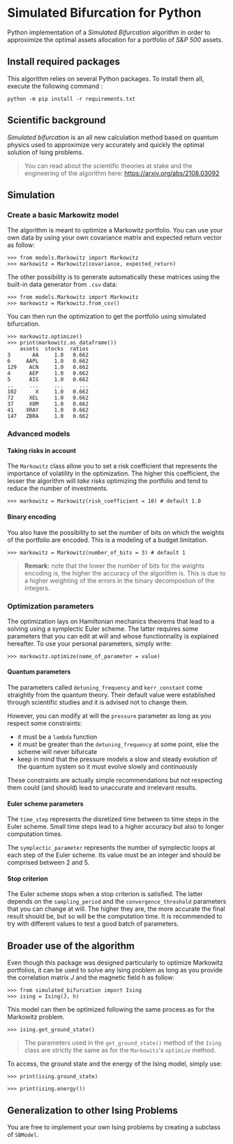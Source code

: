 # Simulated Bifurcation for Python
Python implementation of a _Simulated Bifurcation_ algorithm in order to approximize the optimal assets allocation for a portfolio of _S&P 500_ assets.

## Install required packages
This algorithm relies on several Python packages. To install them all, execute the following command : 
```
python -m pip install -r requirements.txt
```

## Scientific background

_Simulated bifurcation_ is an all new calculation method based on quantum physics used to approximize very accurately and quickly the optimal solution of Ising problems. 
>You can read about the scientific theories at stake and the engineering of the algorithm here: https://arxiv.org/abs/2108.03092

## Simulation

### Create a basic Markowitz model

The algorithm is meant to optimize a Markowitz portfolio. You can use your own data by using your own covariance matrix and expected return vector as follow:
```
>>> from models.Markowitz import Markowitz
>>> markowitz = Markowitz(covariance, expected_return)
```

The other possibility is to generate automatically these matrices using the built-in data generator from `.csv` data:

```
>>> from models.Markowitz import Markowitz
>>> markowitz = Markowitz.from_csv()
```

You can then run the optimization to get the portfolio using simulated bifurcation.

```
>>> markowitz.optimize()
>>> print(markowitz.as_dataframe())
    assets  stocks  ratios
3       AA     1.0   0.662
6     AAPL     1.0   0.662
129    ACN     1.0   0.662
4      AEP     1.0   0.662
5      AIG     1.0   0.662
..     ...     ...     ...
102      X     1.0   0.662
72     XEL     1.0   0.662
37     XOM     1.0   0.662
41    XRAY     1.0   0.662
147   ZBRA     1.0   0.662
```

### Advanced models

#### Taking risks in account

The `Markowitz` class allow you to set a risk coefficient that represents the importance of volatility in the optimization. The higher this coefficient, the lesser the algorithm will *take risks* optimizing the portfolio and tend to reduce the number of investments.

```
>>> markowitz = Markowitz(risk_coefficient = 10) # default 1.0
```

#### Binary encoding

You also have the possibility to set the number of bits on which the weights of the portfolio are encoded. This is a modeling of a budget limitation. 

```
>>> markowitz = Markowitz(number_of_bits = 3) # default 1
```

> **Remark:** note that the lower the number of bits for the weights encoding is, the higher the accuracy of the algorithm is. This is due to a higher weighting of the errors in the binary decompostion of the integers. 

### Optimization parameters

The optimization lays on Hamiltonian mechanics theorems that lead to a solving using a symplectic Euler scheme. The latter requires some parameters that you can edit at will and whose functionnality is explained hereafter. To use your personal parameters, simply write:

```
>>> markowitz.optimize(name_of_parameter = value)
```

#### Quantum parameters

The parameters called `detuning_frequency` and `kerr_constant` come straightly from the quantum theory. Their default value were established through scientific studies and it is advised not to change them.

However, you can modify at will the `pressure` parameter as long as you respect some constraints:
- it must be a `lambda` function 
- it must be greater than the `detuning_frequency` at some point, else the scheme will never bifurcate
- keep in mind that the pressure models a slow and steady evolution of the quantum system so it must evolve slowly and continuously

These constraints are actually simple recommendations but not respecting them could (and should) lead to unaccurate and irrelevant results.

#### Euler scheme parameters

The `time_step` represents the disretized time between to time steps in the Euler scheme. Small time steps lead to a higher accuracy but also to longer computation times.

The `symplectic_parameter` represents the number of symplectic loops at each step of the Euler scheme. Its value must be an integer and should be comprised between 2 and 5.

#### Stop criterion

The Euler scheme stops when a stop criterion is satisfied. The latter depends on the `sampling_period` and the `convergence_threshold` parameters that you can change at will. The higher they are, the more accurate the final result should be, but so will be the computation time. It is recommended to try with different values to test a good batch of parameters.

## Broader use of the algorithm

Even though this package was designed particularly to optimize Markowitz portfolios, it can be used to solve any Ising problem as long as you provide the correlation matrix $J$ and the magnetic field $h$ as follow:

```
>>> from simulated_bifurcation import Ising
>>> ising = Ising(J, h)
```

This model can then be optimized following the same process as for the Markowitz problem.

```
>>> ising.get_ground_state()
```

> The parameters used in the `get_ground_state()` method of the `Ising` class are strictly the same as for the `Markowitz`'s `optimize` method.

To access, the ground state and the energy of the Ising model, simply use:

```
>>> print(ising.ground_state)
```
```
>>> print(ising.energy())
```
## Generalization to other Ising Problems

You are free to implement your own Ising problems by creating a subclass of `SBModel`.
